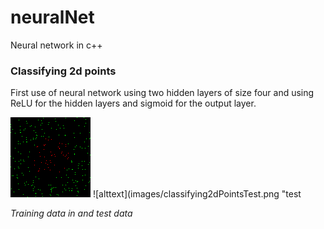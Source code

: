 # neuralNet
Neural network in c++

### Classifying 2d points
First use of neural network using two hidden layers of size four and using ReLU for the hidden layers and sigmoid for the output layer.

![alttext](images/classifying2dPointsTraining.png "training") ![alttext](images/classifying2dPointsTest.png "test

*Training data in and test data*
